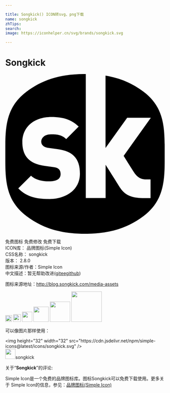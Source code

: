 ```yaml
---

title: Songkick() ICON转svg、png下载
name: songkick
zhTips: 
search: 
image: https://iconhelper.cn/svg/brands/songkick.svg

---
```


# Songkick  <small style="font-size: 60%;font-weight: 100"></small>

<div id="svg" class="svg-wrap">
<svg role="img" viewBox="0 0 24 24" xmlns="http://www.w3.org/2000/svg"><title>Songkick icon</title><path d="M6.55 18.779c-1.855 0-3.372-.339-4.598-1.602l1.92-1.908c.63.631 1.74.853 2.715.853 1.186 0 1.739-.391 1.739-1.089 0-.291-.06-.529-.239-.717-.15-.154-.404-.273-.795-.324l-1.455-.205c-1.064-.152-1.891-.51-2.43-1.072-.555-.578-.84-1.395-.84-2.434C2.536 8.066 4.2 6.45 6.96 6.45c1.74 0 3.048.407 4.086 1.448L9.171 9.77c-.765-.766-1.77-.715-2.295-.715-1.039 0-1.465.597-1.465 1.125 0 .152.051.375.24.561.15.153.404.307.832.359l1.467.203c1.09.153 1.875.495 2.385 1.005.645.63.9 1.53.9 2.655 0 2.47-2.127 3.819-4.68 3.819l-.005-.003zM20.813 2.651C19.178 1.432 17.37.612 15.089.237v10.875l3.261-4.539h3.565l-4.095 5.72s.944 1.51 1.515 2.405c.586.899 1.139 1.14 1.965 1.14h.57v2.806h-.872c-1.812 0-2.9-.33-3.72-1.575-.504-.811-2.175-3.436-2.175-3.436v4.995H12.12V-.001H12c-3.852 0-6.509.931-8.811 2.652C-.132 5.137.001 8.451.001 11.997c0 3.547-.133 6.867 3.188 9.352C5.491 23.074 8.148 24 12 24s6.51-.927 8.812-2.651C24.131 18.865 24 15.544 24 11.997c0-3.546.132-6.859-3.188-9.346h.001z"/></svg>
</div>
<detail full-name='songkick'></detail>

<div class="detail-page">
<p>
<span><span class="badge-success badge">免费图标</span> <span class="badge-success badge">免费修改</span>  <span class="badge-success badge">免费下载</span> </span>
<br/>
<span>
ICON库：
<span class="badge-secondary badge">品牌图标(Simple Icon)</span> 
</span>
<br/>
<span>
CSS名称：
<span class="badge-secondary badge">songkick</span> 
</span>

<br/>
<span>
版本：
<span class="badge-secondary badge">2.8.0</span> 
</span>
<br/>
<span>图标来源/作者：<span class="badge-light badge">Simple Icon</span></span> 
<br/>
<span class="zh-detail">中文描述：暂无<span class="help-link"><span>帮助改进</span>(<a href="https://gitee.com/liuwave/icon-helper/edit/master/json/brands/songkick.json" target="_blank" rel="noopener noreferrer">gitee</a><a href="https://github.com/liuwave/icon-helper/edit/master/json/brands/songkick.json" target="_blank" rel="noopener noreferrer">github</a></span>)</span><br/>
</p>
</div><div class="description description alert alert-light"><p>图标来源地址：<a href="http://blog.songkick.com/media-assets" target="_blank" rel="noopener noreferrer">http://blog.songkick.com/media-assets</a></p></div>
<div class="alert alert-dark">
<img height="21" width="21" src="https://cdn.jsdelivr.net/npm/simple-icons@latest/icons/songkick.svg" />
<img height="24" width="24" src="https://cdn.jsdelivr.net/npm/simple-icons@latest/icons/songkick.svg" />
<img height="32" width="32" src="https://cdn.jsdelivr.net/npm/simple-icons@latest/icons/songkick.svg" />
<img height="48" width="48" src="https://cdn.jsdelivr.net/npm/simple-icons@latest/icons/songkick.svg" />
<img height="64" width="64" src="https://cdn.jsdelivr.net/npm/simple-icons@latest/icons/songkick.svg" />
<img height="96" width="96" src="https://cdn.jsdelivr.net/npm/simple-icons@latest/icons/songkick.svg" />

</div>
<div>
  <p>可以像图片那样使用：    
  </p>
  <div class="alert alert-primary" style="font-size: 14px">
    &lt;img height="32" width="32" src="https://cdn.jsdelivr.net/npm/simple-icons@latest/icons/songkick.svg" /&gt;
    <copy-btn content='<img height="32" width="32" src="https://cdn.jsdelivr.net/npm/simple-icons@latest/icons/songkick.svg" />'></copy-btn>
  </div>
  <div class="alert alert-secondary">
    <img height="32" width="32" src="https://cdn.jsdelivr.net/npm/simple-icons@latest/icons/songkick.svg" />songkick
    <copy-btn content="songkick" btn-title="复制图标名称"></copy-btn>
  </div>
</div>
<div class="icon-detail__container">
<p>关于“<b>Songkick</b>”的评论:</p>
</div>
<Vssue title="关于“Songkick”的评论" />
<div><p>Simple Icon是一个免费的品牌图标库。图标Songkick可以免费下载使用。更多关于  Simple Icon的信息，参见：<a target="_blank" href="https://iconhelper.cn/brands.html">品牌图标(Simple Icon)</a>
</p></div>
